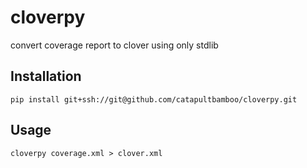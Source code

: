 # cloverpy

convert coverage report to clover using only stdlib

## Installation

```
pip install git+ssh://git@github.com/catapultbamboo/cloverpy.git
```

## Usage

```
cloverpy coverage.xml > clover.xml
```
